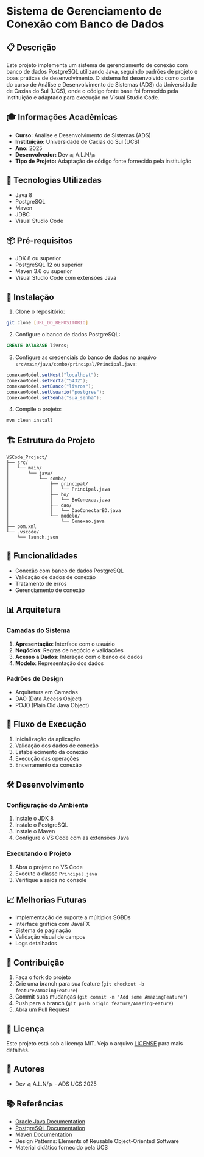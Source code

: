 # Sistema de Gerenciamento de Conexão com Banco de Dados

## 📋 Descrição
Este projeto implementa um sistema de gerenciamento de conexão com banco de dados PostgreSQL utilizando Java, seguindo padrões de projeto e boas práticas de desenvolvimento. O sistema foi desenvolvido como parte do curso de Análise e Desenvolvimento de Sistemas (ADS) da Universidade de Caxias do Sul (UCS), onde o código fonte base foi fornecido pela instituição e adaptado para execução no Visual Studio Code.

## 🎓 Informações Acadêmicas
- **Curso:** Análise e Desenvolvimento de Sistemas (ADS)
- **Instituição:** Universidade de Caxias do Sul (UCS)
- **Ano:** 2025
- **Desenvolvedor:** Dev ⩿ A.L.N/⪀
- **Tipo de Projeto:** Adaptação de código fonte fornecido pela instituição

## 🚀 Tecnologias Utilizadas
- Java 8
- PostgreSQL
- Maven
- JDBC
- Visual Studio Code

## 📦 Pré-requisitos
- JDK 8 ou superior
- PostgreSQL 12 ou superior
- Maven 3.6 ou superior
- Visual Studio Code com extensões Java

## 🔧 Instalação

1. Clone o repositório:
```bash
git clone [URL_DO_REPOSITÓRIO]
```

2. Configure o banco de dados PostgreSQL:
```sql
CREATE DATABASE livros;
```

3. Configure as credenciais do banco de dados no arquivo `src/main/java/combo/principal/Principal.java`:
```java
conexaoModel.setHost("localhost");
conexaoModel.setPorta("5432");
conexaoModel.setBanco("livros");
conexaoModel.setUsuario("postgres");
conexaoModel.setSenha("sua_senha");
```

4. Compile o projeto:
```bash
mvn clean install
```

## 🏗️ Estrutura do Projeto
```
VSCode_Project/
├── src/
│   └── main/
│       └── java/
│           └── combo/
│               ├── principal/
│               │   └── Principal.java
│               ├── bo/
│               │   └── BoConexao.java
│               ├── dao/
│               │   └── DaoConectarBD.java
│               └── modelo/
│                   └── Conexao.java
├── pom.xml
└── .vscode/
    └── launch.json
```

## 🎯 Funcionalidades
- Conexão com banco de dados PostgreSQL
- Validação de dados de conexão
- Tratamento de erros
- Gerenciamento de conexão

## 📊 Arquitetura

### Camadas do Sistema
1. **Apresentação**: Interface com o usuário
2. **Negócios**: Regras de negócio e validações
3. **Acesso a Dados**: Interação com o banco de dados
4. **Modelo**: Representação dos dados

### Padrões de Design
- Arquitetura em Camadas
- DAO (Data Access Object)
- POJO (Plain Old Java Object)

## 🔄 Fluxo de Execução
1. Inicialização da aplicação
2. Validação dos dados de conexão
3. Estabelecimento da conexão
4. Execução das operações
5. Encerramento da conexão

## 🛠️ Desenvolvimento

### Configuração do Ambiente
1. Instale o JDK 8
2. Instale o PostgreSQL
3. Instale o Maven
4. Configure o VS Code com as extensões Java

### Executando o Projeto
1. Abra o projeto no VS Code
2. Execute a classe `Principal.java`
3. Verifique a saída no console

## 📈 Melhorias Futuras
- Implementação de suporte a múltiplos SGBDs
- Interface gráfica com JavaFX
- Sistema de paginação
- Validação visual de campos
- Logs detalhados

## 🤝 Contribuição
1. Faça o fork do projeto
2. Crie uma branch para sua feature (`git checkout -b feature/AmazingFeature`)
3. Commit suas mudanças (`git commit -m 'Add some AmazingFeature'`)
4. Push para a branch (`git push origin feature/AmazingFeature`)
5. Abra um Pull Request

## 📝 Licença
Este projeto está sob a licença MIT. Veja o arquivo [LICENSE](LICENSE) para mais detalhes.

## 👥 Autores
- Dev ⩿ A.L.N/⪀ - ADS UCS 2025

## 📚 Referências
- [Oracle Java Documentation](https://docs.oracle.com/javase/8/)
- [PostgreSQL Documentation](https://www.postgresql.org/docs/)
- [Maven Documentation](https://maven.apache.org/guides/)
- Design Patterns: Elements of Reusable Object-Oriented Software
- Material didático fornecido pela UCS 